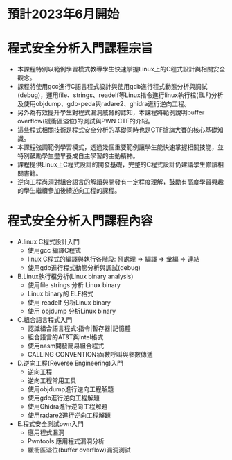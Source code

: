# 預計2023年6月開始
# 程式安全分析入門課程宗旨
- 本課程特別以範例學習模式教導學生快速掌握Linux上的C程式設計與相關安全觀念。
- 課程將使用gcc進行C語言程式設計與使用gdb進行程式動態分析與調試(debug)，運用file、strings、readelf等Linux指令進行linux執行檔(ELF)分析及使用objdump、gdb-peda與radare2、ghidra進行逆向工程。
- 另外為有效提升學生對程式漏洞威脅的認知，本課程將範例說明buffer overflow(緩衝區溢位)的測試與PWN CTF的介紹。
- 這些程式相關技術是程式安全分析的基礎同時也是CTF搶旗大賽的核心基礎知識。
- 本課程強調範例學習模式，透過幾個重要範例讓學生能快速掌握相關技能，並特別鼓勵學生盡早養成自主學習的主動精神。
- 課程提供Linux上C程式設計的開發基礎，完整的C程式設計仍建議學生修讀相關書籍。
- 逆向工程尚須對組合語言的解讀與開發有一定程度理解，鼓勵有高度學習興趣的學生繼續參加後續逆向工程的課程。

# 程式安全分析入門課程內容
- A.linux C程式設計入門
  - 使用gcc 編譯C程式
  - linux C程式的編譯與執行各階段: 預處理 => 編譯 => 彙編 => 連結
  - 使用gdb進行程式動態分析與調試(debug)
- B.Linux執行檔分析(Linux binary analysis)
  - 使用file strings 分析 Linux binary
  - Linux binary的 ELF格式
  - 使用 readelf 分析Linux binary
  - 使用 objdump 分析Linux binary
- C.組合語言程式入門
  - 認識組合語言程式:指令|暫存器|記憶體
  - 組合語言的AT&T與Intel格式
  - 使用nasm開發簡易組合程式
  - CALLING CONVENTION:函數呼叫與參數傳遞
- D.逆向工程(Reverse Engineering)入門
  - 逆向工程
  - 逆向工程常用工具
  - 使用objdump進行逆向工程解題
  - 使用gdb進行逆向工程解題
  - 使用Ghidra進行逆向工程解題
  - 使用radare2進行逆向工程解題
- E.程式安全測試pwn入門
  - 應用程式漏洞
  - Pwntools 應用程式漏洞分析
  - 緩衝區溢位(buffer overflow)漏洞測試
